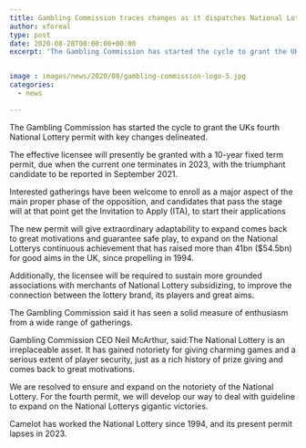 ```yaml
---
title: Gambling Commission traces changes as it dispatches National Lottery permit measure
author: xforeal 
type: post
date: 2020-08-28T00:00:00+00:00
excerpt: 'The Gambling Commission has started the cycle to grant the UKs fourth National Lottery permit with key changes outlined '


image : images/news/2020/08/gambling-commission-logo-5.jpg
categories:
  - news

---
```

The Gambling Commission has started the cycle to grant the UKs fourth National Lottery permit with key changes delineated. 

The effective licensee will presently be granted with a 10-year fixed term permit, due when the current one terminates in 2023, with the triumphant candidate to be reported in September 2021. 

Interested gatherings have been welcome to enroll as a major aspect of the main proper phase of the opposition, and candidates that pass the stage will at that point get the Invitation to Apply (ITA), to start their applications 

The new permit will give extraordinary adaptability to expand comes back to great motivations and guarantee safe play, to expand on the National Lotterys continuous achievement that has raised more than 41bn ($54.5bn) for good aims in the UK, since propelling in 1994. 

Additionally, the licensee will be required to sustain more grounded associations with merchants of National Lottery subsidizing, to improve the connection between the lottery brand, its players and great aims. 

The Gambling Commission said it has seen a solid measure of enthusiasm from a wide range of gatherings. 

Gambling Commission CEO Neil McArthur, said:The National Lottery is an irreplaceable asset. It has gained notoriety for giving charming games and a serious extent of player security, just as a rich history of prize giving and comes back to great motivations. 

We are resolved to ensure and expand on the notoriety of the National Lottery. For the fourth permit, we will develop our way to deal with guideline to expand on the National Lotterys gigantic victories. 

Camelot has worked the National Lottery since 1994, and its present permit lapses in 2023.